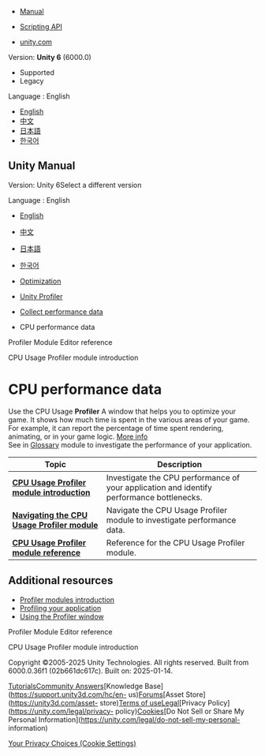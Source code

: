 [](https://docs.unity3d.com)

  * [Manual](../Manual/index.html)
  * [Scripting API](../ScriptReference/index.html)

  * [unity.com](https://unity.com/)

Version: **Unity 6** (6000.0)

  * Supported
  * Legacy

Language : English

  * [English](/Manual/profiler-cpu.html)
  * [中文](/cn/current/Manual/profiler-cpu.html)
  * [日本語](/ja/current/Manual/profiler-cpu.html)
  * [한국어](/kr/current/Manual/profiler-cpu.html)

[](https://docs.unity3d.com)

## Unity Manual

Version: Unity 6Select a different version

Language : English

  * [English](/Manual/profiler-cpu.html)
  * [中文](/cn/current/Manual/profiler-cpu.html)
  * [日本語](/ja/current/Manual/profiler-cpu.html)
  * [한국어](/kr/current/Manual/profiler-cpu.html)

  * [Optimization](analysis.html)
  * [Unity Profiler](Profiler.html)
  * [Collect performance data](profiler-collect-data.html)
  * CPU performance data

[](profiler-module-editor.html)

Profiler Module Editor reference

[](profiler-cpu-introduction.html)

CPU Usage Profiler module introduction

# CPU performance data

Use the CPU Usage **Profiler** A window that helps you to optimize your game.
It shows how much time is spent in the various areas of your game. For
example, it can report the percentage of time spent rendering, animating, or
in your game logic. [More info](Profiler.html)  
See in [Glossary](Glossary.html#Profiler) module to investigate the
performance of your application.

**Topic** | **Description**  
---|---  
**[CPU Usage Profiler module introduction](profiler-cpu-introduction.html)** | Investigate the CPU performance of your application and identify performance bottlenecks.  
**[Navigating the CPU Usage Profiler module](profiler-cpu-navigating.html)** | Navigate the CPU Usage Profiler module to investigate performance data.  
**[CPU Usage Profiler module reference](ProfilerCPU.html)** | Reference for the CPU Usage Profiler module.  
  
## Additional resources

  * [Profiler modules introduction](profiler-modules-introduction.html)
  * [Profiling your application](profiler-profiling-applications.html)
  * [Using the Profiler window](ProfilerWindow.html)

[](profiler-module-editor.html)

Profiler Module Editor reference

[](profiler-cpu-introduction.html)

CPU Usage Profiler module introduction

Copyright ©2005-2025 Unity Technologies. All rights reserved. Built from
6000.0.36f1 (02b661dc617c). Built on: 2025-01-14.

[Tutorials](https://learn.unity.com/)[Community
Answers](https://answers.unity3d.com)[Knowledge
Base](https://support.unity3d.com/hc/en-
us)[Forums](https://forum.unity3d.com)[Asset Store](https://unity3d.com/asset-
store)[Terms of
use](https://docs.unity3d.com/Manual/TermsOfUse.html)[Legal](https://unity.com/legal)[Privacy
Policy](https://unity.com/legal/privacy-
policy)[Cookies](https://unity.com/legal/cookie-policy)[Do Not Sell or Share
My Personal Information](https://unity.com/legal/do-not-sell-my-personal-
information)

[Your Privacy Choices (Cookie Settings)](javascript:void\(0\);)

